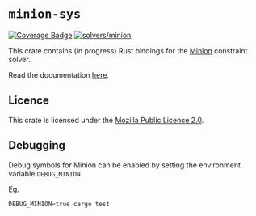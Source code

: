 # `minion-sys`

[![Coverage Badge](https://conjure-cp.github.io/conjure-oxide/coverage/main/minion/badges/flat.svg)](https://conjure-cp.github.io/conjure-oxide/coverage/main/minion/)
[![solvers/minion](https://github.com/conjure-cp/conjure-oxide/actions/workflows/minion.yml/badge.svg?event=push)](https://github.com/conjure-cp/conjure-oxide/actions/workflows/minion.yml)

This crate contains (in progress) Rust bindings for the [Minion](https://github.com/minion/minion) constraint solver.


Read the documentation [here](https://conjure-cp.github.io/conjure-oxide/docs/minion-sys/).

## Licence

This crate is licensed under the [Mozilla Public Licence 2.0](https://www.mozilla.org/en-US/MPL/2.0/).

## Debugging

Debug symbols for Minion can be enabled by setting the environment variable `DEBUG_MINION`.

Eg.

```shell
DEBUG_MINION=true cargo test
```

